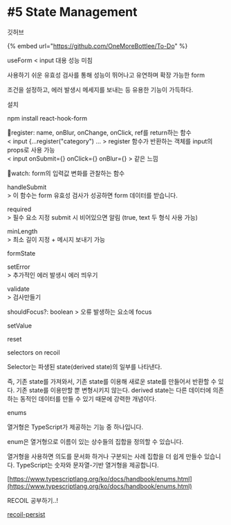# #5 State Management



깃허브

{% embed url="https://github.com/OneMoreBottlee/To-Do" %}



useForm < input 대용 성능 미침

사용하기 쉬운 유효성 검사를 통해 성능이 뛰어나고 유연하며 확장 가능한 form

조건을 설정하고, 에러 발생시 메세지를 보내는 등 유용한 기능이 가득하다.



설치

npm install react-hook-form



🔶register: name, onBlur, onChange, onClick, ref를 return하는 함수\
< input {...register("category") ... > register 함수가 반환하는 객체를 input의 props로 사용 가능\
< input onSubmit={} onClick={} onBlur={} > 같은 느낌

🔶watch: form의 입력값 변화를 관찰하는 함수



handleSubmit\
\> 이 함수는 form 유효성 검사가 성공하면 form 데이터를 받습니다.

required\
\> 필수 요소 지정 submit 시 비어있으면 알림 (true, text 두 형식 사용 가능)

minLength\
\> 최소 길이 지정 + 메시지 보내기 가능

formState

setError\
\> 추가적인 에러 발생시 에러 띄우기

validate\
\> 검사만들기

shouldFocus?: boolean > 오류 발생하는 요소에 focus

setValue

reset



selectors on recoil

Selector는 파생된 state(derived state)의 일부를 나타낸다.

즉, 기존 state를 가져와서, 기존 state를 이용해 새로운 state를 만들어서 반환할 수 있다. 기존 state를 이용만할 뿐 변형시키지 않는다. derived state는 다른 데이터에 의존하는 동적인 데이터를 만들 수 있기 때문에 강력한 개념이다.



enums

열거형은 TypeScript가 제공하는 기능 중 하나입니다.

enum은 열거형으로 이름이 있는 상수들의 집합을 정의할 수 있습니다.

열거형을 사용하면 의도를 문서화 하거나 구분되는 사례 집합을 더 쉽게 만들수 있습니다. TypeScript는 숫자와 문자열-기반 열거형을 제공합니다.

[https://www.typescriptlang.org/ko/docs/handbook/enums.html](https://www.typescriptlang.org/ko/docs/handbook/enums.html)



RECOIL 공부하기..!

[recoil-persist](https://www.npmjs.com/package/recoil-persist)
